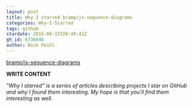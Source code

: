 ```yaml
---
layout: post
title: Why I starred bramp/js-sequence-diagrams
categories: Why-I-Starred
tags: github
stardate: 2015-09-15T20:49:41Z
gh_id: 6736646
author: Nick Peihl
---
```


[bramp/js-sequence-diagrams](star.repo.html_url)

**WRITE CONTENT**

*"Why I starred" is a series of articles describing projects I star on GitHub and why I found them interesting. My hope is that you'll find them interesting as well.*

